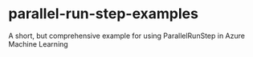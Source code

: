 # parallel-run-step-examples
A short, but comprehensive example for using ParallelRunStep in Azure Machine Learning
